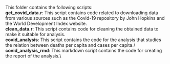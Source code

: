 This folder contains the following scripts:\
**get_covid_data.r**: This script contains code related to downloading data from various sources such as the Covid-19 repository by John Hopkins and the World Development Index website.\
**clean_data.r**: This script contains code for cleaning the obtained data to make it suitable for analysis.\
**covid_analysis**: This script contains the code for the analysis that studies the relation between deaths per capita and cases per capita./
**covid_analysis_rmd**: This markdown script contains the code for creating the report of the analysis.\
